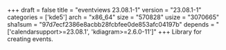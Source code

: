 +++
draft = false
title = "eventviews 23.08.1-1"
version = "23.08.1-1"
categories = ['kde5']
arch = "x86_64"
size = "570828"
usize = "3070665"
sha1sum = "97d7ecf2386e8acbb28fcbfee0de853afc04197b"
depends = "['calendarsupport>=23.08.1', 'kdiagram>=2.6.0-11']"
+++
Library for creating events.